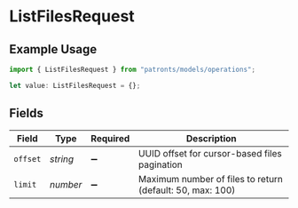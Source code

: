 # ListFilesRequest

## Example Usage

```typescript
import { ListFilesRequest } from "patronts/models/operations";

let value: ListFilesRequest = {};
```

## Fields

| Field                                                     | Type                                                      | Required                                                  | Description                                               |
| --------------------------------------------------------- | --------------------------------------------------------- | --------------------------------------------------------- | --------------------------------------------------------- |
| `offset`                                                  | *string*                                                  | :heavy_minus_sign:                                        | UUID offset for cursor-based files pagination             |
| `limit`                                                   | *number*                                                  | :heavy_minus_sign:                                        | Maximum number of files to return (default: 50, max: 100) |